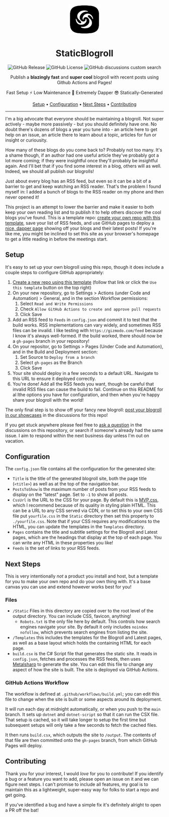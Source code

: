 <div align="center">

<img src="img/logo.png" width="100" alt="Warp" />
    
# StaticBlogroll

![GitHub Release](https://img.shields.io/github/v/release/ianwold/staticblogroll?include_prereleases&style=for-the-badge&label=version)
![GitHub License](https://img.shields.io/github/license/ianwold/staticblogroll?style=for-the-badge&link=https%3A%2F%2Fgithub.com%2FIanWold%2FStaticBlogroll%3Ftab%3DMIT-1-ov-file)
![GitHub discussions custom search](https://img.shields.io/github/discussions-search?query=repo%3Aianwold%2Fstaticblogroll%20is%3Aopen%20category%3AShowcase&style=for-the-badge&label=blogrolls%20made&link=https%3A%2F%2Fgithub.com%2FIanWold%2FStaticBlogroll%2Fdiscussions%2Fcategories%2Fshowcase)

Publish a **blazingly fast** and **super cool** blogroll with recent posts using Github Actions and Pages!

Fast Setup ⚡ Low Maintenance 💪 Extremely Dapper 😎 Statically-Generated

[Setup](#setup) •
[Configuration](#configuration) •
[Next Steps](#next-steps) •
[Contributing](#contributing)

</div>

---

I'm a big advocate that everyone should be maintaining a blogroll. Not super actively - maybe more passively - but you should definitely have one. No doubt there's dozens of blogs a year you tune into - an article here to get help on an issue, an article there to learn about a topic, articles for fun or insight or curiousity.

How many of these blogs do you come back to? Probably not too many. It's a shame though, if an author had one useful article they've probably got a lot more coming; if they were insightful once they'll probably be insightful again. And I'll bet that if you find some interest in a blog, others will as well. Indeed, we should all publish our blogrolls!

Just about every blog has an RSS feed, but even so it can be a bit of a barrier to get and keep watching an RSS reader. That's the problem I found myself in: I added a bunch of blogs to the RSS reader on my phone and then never opened it!

This project is an attempt to lower the barrier and make it easier to both keep your own reading list and to publish it to help others discover the cool blogs you've found. This is a template repo: [create your own repo with this template](https://github.com/new?template_name=StaticBlogroll&template_owner=IanWold), save your list of RSS feeds, and use GitHub pages to deploy a [nice, dapper page](https://ian.wold.guru/Blogroll/) showing off your blogs and their latest posts! If you're like me, you might be inclined to set this site as your browser's homepage to get a little reading in before the meetings start.

## Setup

It's easy to set up your own blogroll using this repo, though it does include a couple steps to configure GitHub appropriately:

1. [Create a new repo using this template](https://github.com/new?template_name=StaticBlogroll&template_owner=IanWold) (follow that link or click the `Use this template` button on the top right)
2. On your new repository, go to Settings > Actions (under Code and Automation) > General, and in the section Workflow permissions:
    1. Select `Read and Write Permissions`
    2. Check `Allow GitHub Actions to create and approve pull requests`
    3. Click Save
3. Add an RSS feed to `Feeds` in `config.json` and commit it to test that the build works. RSS implementations can vary widely, and sometimes RSS files can be invalid. I like testing with `https://gizmodo.com/feed` because I know it's always well-formed. If the build worked, there should now be a `gh-pages` branch in your repository!
4. On your repositor, go to Settings > Pages (Under Code and Automation), and in the Build and Deployment section:
    1. Set Source to `Deploy from a branch`
    2. Select `gh-pages` as the Branch
    3. Click Save
5. Your site should deploy in a few seconds to a default URL. Navigate to this URL to ensure it deployed correctly.
6. You're done! Add all the RSS feeds you want, though be careful that invalid RSS files can cause the build to fail. Continue on this README for al lthe options you have for configuration, and then when you're happy share your blogroll with the world!

The only final step is to show off your fancy new blogroll: [post your blogroll in our showcases](https://github.com/IanWold/StaticBlogroll/discussions/new?category=showcase) in the discussions for this repo!

If you get stuck anywhere please feel free to [ask a question](https://github.com/IanWold/StaticBlogroll/discussions/new?category=questions) in the discussions on this repository, or search if someone's already had the same issue. I aim to respond within the next business day unless I'm out on vacation.

## Configuration

The `config.json` file contains all the configuration for the generated site:

* `Title` is the title of the generated blogroll site, both the page title (`<title>`) as well as at the top of the navigation bar.
* `PostsToShow` is the maximum number of posts from your RSS feeds to display on the "latest" page. Set to `-1` to show all posts.
* `CssUrl` is the URL to the CSS for your page. By default this is [MVP.css](https://andybrewer.github.io/mvp/), which I recommend because of its quality in styling plain HTML. This can be a URL to any CSS served via CDN, or to set this to your own CSS file put `yourfile.css` in the `Static` directory then set this property to `./yourfile.css`. Note that if your CSS requires any modifications to the HTML, you can update the templates in the `Templates` directory.
* `Pages` contains the title and subtitle settings for the Blogroll and Latest pages, which are the headings that display at the top of each page. You can write any HTML in these properties you like!
* `Feeds` is the set of links to your RSS feeds.

## Next Steps

This is very intentionally _not_ a product you install and host, but a template for you to make your own repo and do your own thing with. It's a base canvas you can use and extend however works best for you!

### Files

* `/Static` Files in this directory are copied over to the root level of the output directory. You can include CSS, favicon, anything!
    * `Robots.txt` is the only file here by default. This controls how search engines navigate your site. By default it only includes `noindex nofollow`, which prevents search engines from listing the site.
* `/Templates` this includes the templates for the Blogroll and Latest pages, as well as a base layout which holds the containing HTML for each page.
* `build.csx` is the C# Script file that generates the static site. It reads in `config.json`, fetches and processes the RSS feeds, then uses [Metalsharp](https://github.com/IanWold/Metalsharp) to generate the site. You can edit this file to change any aspect of how the site is built. The site is deployed via GitHub Actions.

### GitHub Actions Workflow

The workflow is defined at `.github/workflows/build.yml`; you can edit this file to change when the site is built or some aspects around its deployment.

It will run each day at midnight automatically, or when you push to the `main` branch. It sets up `dotnet` and `dotnet-script` so that it can run the CSX file. That setup is cached, so it will take longer to setup the first time but subsequent setups will only take a few seconds to fetch the cached files.

It then runs `build.csx`, which outputs the site to `/output`. The contents of that file are then committed onto the `gh-pages` branch, from which GitHub Pages will deploy.

## Contributing

Thank you for your interest, I would _love_ for you to contribute! If you identify a bug or a feature you want to add, please open an issue on it and we can figure next steps. I can't promise to include all features, my goal is to maintain this as a lightweight, super-easy way for folks to start a repo and get going.

If you've identified a bug and have a simple fix it's definitely alright to open a PR off the bat!
